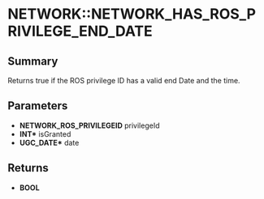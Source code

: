 # NETWORK::NETWORK_HAS_ROS_PRIVILEGE_END_DATE

## Summary
Returns true if the ROS privilege ID has a valid end Date and the time.

## Parameters
* **NETWORK_ROS_PRIVILEGEID** privilegeId
* **INT\*** isGranted
* **UGC_DATE\*** date

## Returns
* **BOOL**